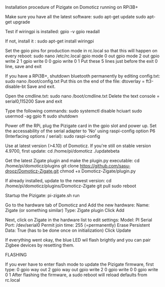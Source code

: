 Installation procedure of Pizigate on Domoticz 
running on RPi3B+

Make sure you have all the latest software: 
sudo apt-get update
sudo apt-get upgrade

Test if wiringpi is installed: 
gpio -v
gpio readall

If not, install it : 
sudo apt-get install wiringpi

Set the gpio pins for production mode in rc.local so that this will happen on every reboot: 
sudo nano /etc/rc.local
gpio mode 0 out
gpio mode 2 out
gpio write 2 1 
gpio write 0 0
gpio write 0 1
Put these 5 lines just before the exit 0 line, save and exit

If you have a RPi3B+, shutdown bluetooth permanently by editing config.txt: 
sudo nano /boot/config.txt
Put this on the end of the file: 
dtoverlay = ft3-disable-bt
Save and exit. 

Open the cmdline.txt: 
sudo nano /boot/cmdline.txt
Delete the text console = serial0,115200
Save and exit

Type the following commands: 
sudo systemctl disable hciuart
sudo usermod -ag gpio ft
sudo shutdown

Power off the RPi, plug the Pizigate card in the gpio slot and power up. 
Set the accessability of the serial adapter to 'No' using raspi-config option P6 (Interfacing options / serial):
sudo raspi-config

Use at latest version (>4.10) of Domoticz. If you're still on stable version 4.9700, first update:
cd /home/pi/domoticz
./updatebeta

Get the latest Zigate plugin and make the plugin.py executable: 
cd /home/pi/domoticz/plugins
git clone https://github.com/sasu-drooz/Domoticz-Zigate.git
chmod +x Domoticz-Zigate/plugin.py

If already installed, update to the newest version:
cd /home/pi/domoticz/plugins/Domoticz-Zigate
git pull
sudo reboot

Startup the Pizigate: 
pi-zigate.sh run

Go to the hardware tab of Domoticz and Add the new hardware: 
Name: Zigate (or something similar)
Type: Zigate plugin
Click Add

Next, click on Zigate in the hardware list to edit settings: 
Model: PI
Serial Port: /dev/serial0
Permit join time: 255 (=permanently)
Erase Persistent Data: True (has to be done once on initialization)
Click Update

If everything went okay, the blue LED wil flash brightly and you can pair Zigbee devices by resetting them.



FLASHING

If you ever have to enter flash mode to update the Pizigate firmware, first type: 
0 gpio way out
2 gpio way out
gpio write 2 0 
gpio write 0 0
gpio write 0 1
After flashing the firmware, a sudo reboot will reload defaults from rc.local



 
